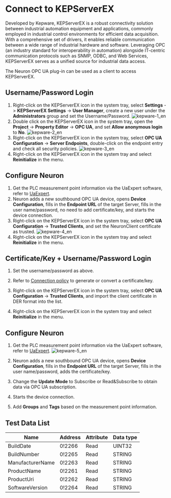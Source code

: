 # Connect to KEPServerEX

Developed by Kepware, KEPServerEX is a robust connectivity solution between industrial automation equipment and applications, commonly employed in industrial control environments for efficient data acquisition. With a comprehensive set of drivers, it enables reliable communication between a wide range of industrial hardware and software. Leveraging OPC (an industry standard for interoperability in automation) alongside IT-centric communication protocols such as SNMP, ODBC, and Web Services, KEPServerEX serves as a unified source for industrial data access.

The Neuron OPC UA plug-in can be used as a client to access KEPServerEX.

## Username/Password Login

1. Right-click on the KEPServerEX icon in the system tray, select **Settings** -> **KEPServerEX Settings** -> **User Manager**, create a new user under the **Administrators** group and set the Username/Password.
    ![kepware-1_en](./assets/kepware-1_en.jpg)
2. Double click on the KEPServerEX icon in the system tray, open the **Project** -> **Property Editor** -> **OPC UA**, and set **Allow anonymous login** to **No**.
    ![kepware-2_en](./assets/kepware-2_en.jpg)
3. Right-click on the KEPServerEX icon in the system tray, select **OPC UA Configuration** -> **Server Endpoints**, double-click on the endpoint entry and check all security policies.
    ![kepware-3_en](./assets/kepware-3_en.jpg)
4. Right-click on the KEPServerEX icon in the system tray and select **Reinitialize** in the menu.

## Configure Neuron

1. Get the PLC measurement point information via the UaExpert software, refer to [UaExpert](http://localhost:8080/docs/en/latest/configuration/south-devices/opc-ua/uaexpert.html).
2. Neuron adds a new southbound OPC UA device, opens **Device Configuration**, fills in the **Endpoint URL** of the target Server, fills in the user name/password, no need to add certificate/key, and starts the device connection.
3. Right-click on the KEPServerEX icon in the system tray, select **OPC UA Configuration** -> **Trusted Clients**, and set the NeuronClient certificate as trusted.
    ![kepware-4_en](./assets/kepware-4_en.jpg)
4. Right-click on the KEPServerEX icon in the system tray and select **Reinitialize** in the menu.

## Certificate/Key + Username/Password Login

1. Set the username/password as above.

2. Refer to [Connection policy](./policy.md) to generate or convert a certificate/key.

3. Right-click on the KEPServerEX icon in the system tray, select **OPC UA Configuration** -> **Trusted Clients**, and import the client certificate in DER format into the list.

4. Right-click on the KEPServerEX icon in the system tray and select **Reinitialize** in the menu.


## Configure Neuron

1. Get the PLC measurement point information via the UaExpert software, refer to [UaExpert](./uaexpert.md).
![kepware-5_en](./assets/kepware-5_en.jpg)

2. Neuron adds a new southbound OPC UA device, opens **Device Configuration**, fills in the **Endpoint URL** of the target Server, fills in the user name/password, adds the certificate/key.

3. Change the **Update Mode** to Subscribe or Read&Subscribe to obtain data via OPC UA subscription.

4. Starts the device connection.

5. Add **Groups** and **Tags** based on the measurement point information.

## Test Data List

|  Name    |  Address                                      | Attribute       | Data type   |
| -------- | ------------------------------------------ | ---------- | ------ |
| BuildDate | 0!2266 | Read | UINT32 |
| BuildNumber | 0!2265 | Read | STRING |
| ManufacturerName | 0!2263 | Read | STRING |
| ProductName | 0!2261 | Read | STRING |
| ProductUri | 0!2262 | Read | STRING |
| SoftwareVersion | 0!2264 | Read | STRING |

